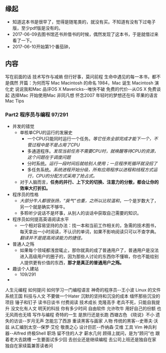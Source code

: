 ## 缘起
+ 知道这本书是很早了，觉得是随笔类的，就没有买。不知道有没有下过电子版，至少pdf版是没有的。
+ 2017-06-09去图书馆还书并借书的时候，偶然发现了这本书，于是就借过来看了一下。
+ 2017-06-10开始第1个番茄钟，

## 内容 

写在前面的话
技术写作与减熵
但行好事，莫问前程
生命中遇见的每一本书，都不是偶然
开篇：为何而写
Mac
Macintosh 的命名
1984，Mac 诞生
Macintosh 演化史
说说我和Mac
品评OS X Mavericks--唯快不破
免费的代价--从OS X 免费谈起
选择Mac
开始使用Mac
非同凡想
怀念2007
年轻时的梦想还在吗
苹果的语言
Mac Tips
###  Part2 程序员与编程 97/291
+ 并发的错觉
	+ 单核单CPU的运行的发展史
		+ 一个CPU只能同时运行一个任务。*等它任务全部完成才能下一个，不管过程中是不是占用了CPU*
		+ 多通道程序。*发现当前任务不需要CPU时，就唤醒等待CPU的资源，这个问题在于调度问题*
		+ 分时系统。*运行一段时间后就给别人使用；一旦程序死循环就没招了*
		+ 多任务系统。*系统进程开始分级，所有应用程序以进程和线程方式运行，CPU的分配方式采用了抢占式。*
	+ 对于人脑而言，**任务的并行、上下文的切换、注意力的分散，都会让你的效率大打折扣。**
+ 程序员的性格
	+ *大部分牛人都很张扬，“戾气”也重，之所以比较温和*，一个是岁数大了，另一个就是确实不够牛。
	+ 多聆听少说话不是坏事，从别人的谈话中获取自己需要的知识。
+ 程序员如何提高英语阅读水平
	+ 一个相对容易坚持的办法：找一本和当前工作相关的，急需的技术图书，每天拿出一小时阅读，不认识的单词，如果不影响阅读只可以不查字典。*翻译并不是提高阅读能力的捷径。*
+ 普通人之殇
	+ 如果每个领域都浅尝辄止，那你就真的成了普通用户了，普通用户是没法进入高级用户的圈子的，因为那些人讨论的东西你不懂嘛，你也不能给别人提供更有价值的东西，**那才是真正的普通用户之殇。**
+ 趣谈个人建站
	+ 109/291
+ 
人生元编程
如何提问
如何学习一门编程语言
神奇的程序员--王小波
Linux 的文件系统王国
科技与人文
不要做一个Hater
沉默的坚持和沉没的成本
缅怀那些沉没的项目
锤子和钉子
读书日谈书
付费阅读
技术成长
克隆高手
老兵不死，只能自我提升
没文化有人文
明天的科技
你有多少时间
自由软件
允许吹牛
用好自己的份额
也无风雨也无晴
写作与编程
奇特的一生
是旅行还是长跑
西塘古色
《晓说》不小
遗失的访谈--岁月无声
怎能忘了西游
重读黑客与画家
人物
传统的黑客--史蒂夫·沃兹
从汇编到太空--保罗·艾伦
敬畏之心
设计巨匠--乔纳森·艾维
工具
Vim
神兵利器--Alfred
终极Shell
职场
留不住的人才
薪水几何
顾得上就问，是为“顾问”也
跟着老大去跳槽
一生要面试多少回
去创业还是继续编程
去公司上班还是独自在家
独自在家续篇兼答读者问

